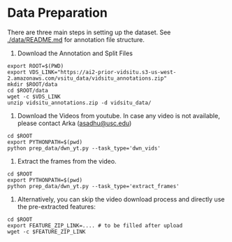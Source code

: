 # Data Preparation

There are three main steps in setting up the dataset. See [./data/README.md]('./data/README.md') for annotation file structure.

1. Download the Annotation and Split Files
```
export ROOT=$(PWD)
export VDS_LINK="https://ai2-prior-vidsitu.s3-us-west-2.amazonaws.com/vsitu_data/vidsitu_annotations.zip"
mkdir $ROOT/data
cd $ROOT/data
wget -c $VDS_LINK
unzip vidsitu_annotations.zip -d vidsitu_data/
```

1. Download the Videos from youtube. In case any video is not available, please contact Arka (asadhu@usc.edu)

  ```
  cd $ROOT
  export PYTHONPATH=$(pwd)
  python prep_data/dwn_yt.py --task_type='dwn_vids'
  ```

1. Extract the frames from the video.

  ```
  cd $ROOT
  export PYTHONPATH=$(pwd)
  python prep_data/dwn_yt.py --task_type='extract_frames'
  ```

1. Alternatively, you can skip the video download process and directly use the pre-extracted features:

  ```
  cd $ROOT
  export FEATURE_ZIP_LINK=.... # to be filled after upload
  wget -c $FEATURE_ZIP_LINK
  ```
